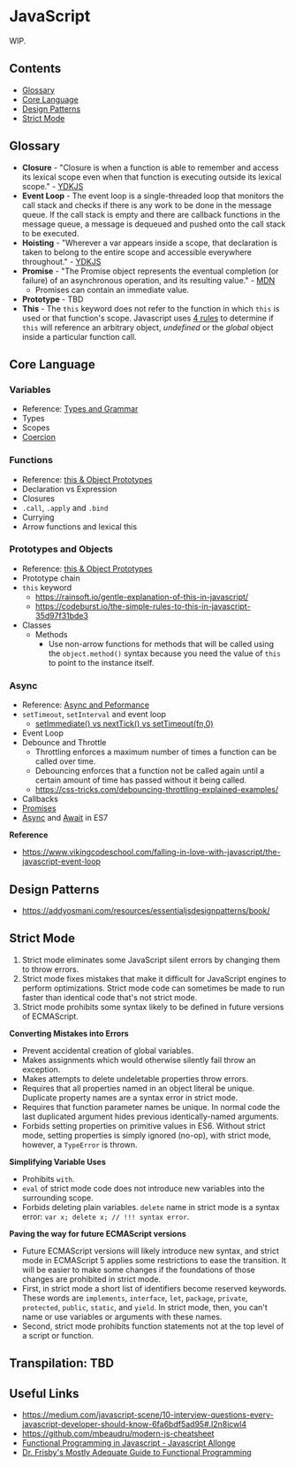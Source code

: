 JavaScript
==

WIP.

## Contents

- [Glossary](#glossary)
- [Core Language](#core-language)
- [Design Patterns](#design-patterns)
- [Strict Mode](#strict-mode)

## Glossary

- **Closure** - "Closure is when a function is able to remember and access its lexical scope even when that function is executing outside its lexical scope." - [YDKJS](https://github.com/getify/You-Dont-Know-JS/blob/master/scope%20%26%20closures/ch5.md)
- **Event Loop** - The event loop is a single-threaded loop that monitors the call stack and checks if there is any work to be done in the message queue. If the call stack is empty and there are callback functions in the message queue, a message is dequeued and pushed onto the call stack to be executed.
- **Hoisting** - "Wherever a var appears inside a scope, that declaration is taken to belong to the entire scope and accessible everywhere throughout." - [YDKJS](https://github.com/getify/You-Dont-Know-JS/blob/master/up%20%26%20going/ch2.md#hoisting)
- **Promise** - "The Promise object represents the eventual completion (or failure) of an asynchronous operation, and its resulting value." - [MDN](https://developer.mozilla.org/en-US/docs/Web/JavaScript/Reference/Global_Objects/Promise)
  - Promises can contain an immediate value.
- **Prototype** - TBD
- **This** - The `this` keyword does not refer to the function in which `this` is used or that function's scope. Javascript uses [4 rules](https://github.com/getify/You-Dont-Know-JS/blob/master/this%20%26%20object%20prototypes/ch2.md#determining-this) to determine if `this` will reference an arbitrary object, *undefined* or the *global* object inside a particular function call.

## Core Language

### Variables

- Reference: [Types and Grammar](https://github.com/getify/You-Dont-Know-JS/blob/master/types%20%26%20grammar/ch1.md)
- Types
- Scopes
- [Coercion](https://github.com/getify/You-Dont-Know-JS/blob/master/up%20%26%20going/ch2.md#coercion)

### Functions

- Reference: [this & Object Prototypes](https://github.com/getify/You-Dont-Know-JS/blob/master/scope%20%26%20closures/ch3.md)
- Declaration vs Expression
- Closures
- `.call`, `.apply` and `.bind`
- Currying
- Arrow functions and lexical this

### Prototypes and Objects

- Reference: [this & Object Prototypes](https://github.com/getify/You-Dont-Know-JS/blob/master/scope%20&%20closures/README.md#you-dont-know-js-scope--closures)
- Prototype chain
- `this` keyword
  - https://rainsoft.io/gentle-explanation-of-this-in-javascript/
  - https://codeburst.io/the-simple-rules-to-this-in-javascript-35d97f31bde3
- Classes
  - Methods
    - Use non-arrow functions for methods that will be called using the `object.method()` syntax because you need the value of `this` to point to the instance itself.

### Async

- Reference: [Async and Peformance](https://github.com/getify/You-Dont-Know-JS/blob/master/async%20&%20performance/README.md#you-dont-know-js-async--performance)
- `setTimeout`, `setInterval` and event loop
  - [setImmediate() vs nextTick() vs setTimeout(fn,0)](http://voidcanvas.com/setimmediate-vs-nexttick-vs-settimeout/)
- Event Loop
- Debounce and Throttle
  - Throttling enforces a maximum number of times a function can be called over time.
  - Debouncing enforces that a function not be called again until a certain amount of time has passed without it being called.
  - https://css-tricks.com/debouncing-throttling-explained-examples/
- Callbacks
- [Promises](https://developer.mozilla.org/en-US/docs/Web/JavaScript/Reference/Global_Objects/Promise)
- [Async](https://developer.mozilla.org/en-US/docs/Web/JavaScript/Reference/Statements/async_function) and [Await](https://developer.mozilla.org/en-US/docs/Web/JavaScript/Reference/Operators/await) in ES7

**Reference**

- https://www.vikingcodeschool.com/falling-in-love-with-javascript/the-javascript-event-loop

## Design Patterns

- https://addyosmani.com/resources/essentialjsdesignpatterns/book/

## Strict Mode

1. Strict mode eliminates some JavaScript silent errors by changing them to throw errors.
1. Strict mode fixes mistakes that make it difficult for JavaScript engines to perform optimizations. Strict mode code can sometimes be made to run faster than identical code that's not strict mode.
1. Strict mode prohibits some syntax likely to be defined in future versions of ECMAScript.

**Converting Mistakes into Errors**

- Prevent accidental creation of global variables.
- Makes assignments which would otherwise silently fail throw an exception.
- Makes attempts to delete undeletable properties throw errors.
- Requires that all properties named in an object literal be unique. Duplicate property names are a syntax error in strict mode.
- Requires that function parameter names be unique. In normal code the last duplicated argument hides previous identically-named arguments.
- Forbids setting properties on primitive values in ES6. Without strict mode, setting properties is simply ignored (no-op), with strict mode, however, a `TypeError` is thrown.

**Simplifying Variable Uses**

- Prohibits `with`.
- `eval` of strict mode code does not introduce new variables into the surrounding scope.
- Forbids deleting plain variables. `delete` name in strict mode is a syntax error: `var x; delete x; // !!! syntax error`.

**Paving the way for future ECMAScript versions**

- Future ECMAScript versions will likely introduce new syntax, and strict mode in ECMAScript 5 applies some restrictions to ease the transition. It will be easier to make some changes if the foundations of those changes are prohibited in strict mode.
- First, in strict mode a short list of identifiers become reserved keywords. These words are `implements`, `interface`, `let`, `package`, `private`, `protected`, `public`, `static`, and `yield`. In strict mode, then, you can't name or use variables or arguments with these names.
- Second, strict mode prohibits function statements not at the top level of a script or function.

## Transpilation: TBD

## Useful Links

- https://medium.com/javascript-scene/10-interview-questions-every-javascript-developer-should-know-6fa6bdf5ad95#.l2n8icwl4
- https://github.com/mbeaudru/modern-js-cheatsheet
- [Functional Programming in Javascript - Javascript Allonge](https://leanpub.com/javascriptallongesix/read)
- [Dr. Frisby's Mostly Adequate Guide to Functional Programming](https://drboolean.gitbooks.io/mostly-adequate-guide/content/)
